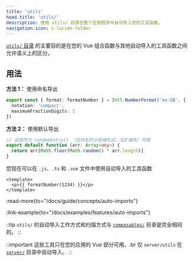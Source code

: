 ```yaml
---
title: 'utils'
head.title: 'utils/'
description: 使用 utils/ 目录在整个应用程序中自动导入您的工具函数。
navigation.icon: i-lucide-folder
---
```


[`utils/` 目录](/docs/guide/directory-structure/utils) 的主要目的是在您的 Vue 组合函数与其他自动导入的工具函数之间允许语义上的区分。

## 用法

**方法 1：** 使用命名导出

```ts twoslash [utils/index.ts]
export const { format: formatNumber } = Intl.NumberFormat('en-GB', {
  notation: 'compact',
  maximumFractionDigits: 1
})
```

**方法 2：** 使用默认导出

```ts twoslash [utils/random-entry.ts or utils/randomEntry.ts]
// 这将作为 randomEntry() （文件名的小驼峰形式，无扩展名）可用
export default function (arr: Array<any>) {
  return arr[Math.floor(Math.random() * arr.length)]
}
```

您现在可以在 `.js`、`.ts` 和 `.vue` 文件中使用自动导入的工具函数

```vue [app.vue]
<template>
  <p>{{ formatNumber(1234) }}</p>
</template>
```

:read-more{to="/docs/guide/concepts/auto-imports"}

:link-example{to="/docs/examples/features/auto-imports"}

::tip
`utils/` 的自动导入工作方式和扫描方式与 [`composables/`](/docs/guide/directory-structure/composables) 目录是完全相同的。
::

::important
这些工具只在您的应用的 Vue 部分可用。:br
仅 `server/utils` 在 [`server/`](/docs/guide/directory-structure/server#server-utilities) 目录中自动导入。
::